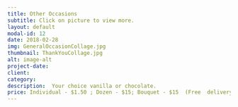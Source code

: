 ```yaml
---
title: Other Occasions
subtitle: Click on picture to view more.
layout: default
modal-id: 12
date: 2018-02-28
img: GeneralOccasionCollage.jpg
thumbnail: ThankYouCollage.jpg
alt: image-alt
project-date: 
client: 
category: 
description:  Your choice vanilla or chocolate. 
price: Individual - $1.50 ; Dozen - $15; Bouquet - $15  (Free  delivery with order of $25 or more)
---
```

